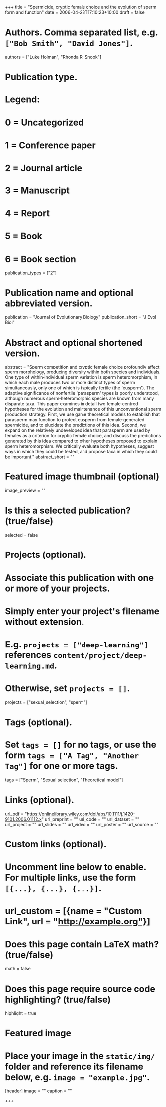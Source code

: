+++
title = "Spermicide, cryptic female choice and the evolution of sperm form and function"
date = 2006-04-28T17:10:23+10:00
draft = false

# Authors. Comma separated list, e.g. `["Bob Smith", "David Jones"]`.
authors = ["Luke Holman", "Rhonda R. Snook"]

# Publication type.
# Legend:
# 0 = Uncategorized
# 1 = Conference paper
# 2 = Journal article
# 3 = Manuscript
# 4 = Report
# 5 = Book
# 6 = Book section
publication_types = ["2"]

# Publication name and optional abbreviated version.
publication = "Journal of Evolutionary Biology"
publication_short = "J Evol Biol"

# Abstract and optional shortened version.
abstract = "Sperm competition and cryptic female choice profoundly affect sperm morphology, producing diversity within both species and individuals. One type of within‐individual sperm variation is sperm heteromorphism, in which each male produces two or more distinct types of sperm simultaneously, only one of which is typically fertile (the 'eusperm'). The adaptive significance of nonfertile 'parasperm' types is poorly understood, although numerous sperm‐heteromorphic species are known from many disparate taxa. This paper examines in detail two female‐centred hypotheses for the evolution and maintenance of this unconventional sperm production strategy. First, we use game theoretical models to establish that parasperm may function to protect eusperm from female‐generated spermicide, and to elucidate the predictions of this idea. Second, we expand on the relatively undeveloped idea that parasperm are used by females as a criterion for cryptic female choice, and discuss the predictions generated by this idea compared to other hypotheses proposed to explain sperm heteromorphism. We critically evaluate both hypotheses, suggest ways in which they could be tested, and propose taxa in which they could be important."
abstract_short = ""

# Featured image thumbnail (optional)
image_preview = ""

# Is this a selected publication? (true/false)
selected = false

# Projects (optional).
#   Associate this publication with one or more of your projects.
#   Simply enter your project's filename without extension.
#   E.g. `projects = ["deep-learning"]` references `content/project/deep-learning.md`.
#   Otherwise, set `projects = []`.
projects = ["sexual_selection", "sperm"]

# Tags (optional).
#   Set `tags = []` for no tags, or use the form `tags = ["A Tag", "Another Tag"]` for one or more tags.
tags = ["Sperm", "Sexual selection", "Theoretical model"]

# Links (optional).
url_pdf = "https://onlinelibrary.wiley.com/doi/abs/10.1111/j.1420-9101.2006.01112.x"
url_preprint = ""
url_code = ""
url_dataset = ""
url_project = ""
url_slides = ""
url_video = ""
url_poster = ""
url_source = ""

# Custom links (optional).
#   Uncomment line below to enable. For multiple links, use the form `[{...}, {...}, {...}]`.
# url_custom = [{name = "Custom Link", url = "http://example.org"}]

# Does this page contain LaTeX math? (true/false)
math = false

# Does this page require source code highlighting? (true/false)
highlight = true

# Featured image
# Place your image in the `static/img/` folder and reference its filename below, e.g. `image = "example.jpg"`.
[header]
image = ""
caption = ""

+++
